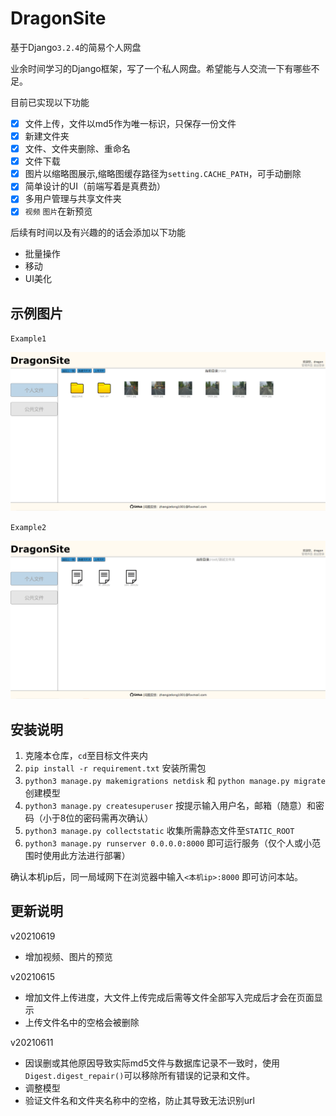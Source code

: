 # DragonSite 

基于Django`3.2.4`的简易个人网盘

业余时间学习的Django框架，写了一个私人网盘。希望能与人交流一下有哪些不足。

目前已实现以下功能
-   [x] 文件上传，文件以md5作为唯一标识，只保存一份文件
-   [x] 新建文件夹
-   [x] 文件、文件夹删除、重命名
-   [x] 文件下载
-   [x] 图片以缩略图展示,缩略图缓存路径为`setting.CACHE_PATH`，可手动删除
-   [x] 简单设计的UI（前端写着是真费劲）
-   [x] 多用户管理与共享文件夹
-   [x] `视频` `图片`在新预览

后续有时间以及有兴趣的的话会添加以下功能
* 批量操作
* 移动
* UI美化

## 示例图片

`Example1`

<img src="example1.png" style="zoom:50%" alt='example1'>

`Example2`

<img src="example2.png" style="zoom:50%" alt='example1'>

## 安装说明

1.  克隆本仓库，`cd`至目标文件夹内
2.  `pip install -r requirement.txt` 安装所需包
3.  `python3 manage.py makemigrations netdisk` 和 `python manage.py migrate` 创建模型
4.  `python3 manage.py createsuperuser` 按提示输入用户名，邮箱（随意）和密码（小于8位的密码需再次确认）
5.  `python3 manage.py collectstatic` 收集所需静态文件至`STATIC_ROOT`
6.  `python3 manage.py runserver 0.0.0.0:8000` 即可运行服务（仅个人或小范围时使用此方法进行部署）

确认本机ip后，同一局域网下在浏览器中输入`<本机ip>:8000` 即可访问本站。

## 更新说明

v20210619

* 增加视频、图片的预览

v20210615

* 增加文件上传进度，大文件上传完成后需等文件全部写入完成后才会在页面显示
* 上传文件名中的空格会被删除

v20210611

*   因误删或其他原因导致实际md5文件与数据库记录不一致时，使用`Digest.digest_repair()`可以移除所有错误的记录和文件。
*   调整模型
*   验证文件名和文件夹名称中的空格，防止其导致无法识别url
